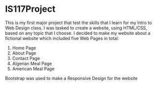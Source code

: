 # IS117Project
This is my first major project that test the skills that I learn for my Intro to Web Design class.
I was tasked to create a website, using HTML/CSS, based on any topic that I choose. I decided
to make my website about a fictional website which included five Web Pages in total:
1. Home Page
2. About Page
3. Contact Page
4. Algerian Meal Page
5. American Meal Page

Bootstrap was used to make a Responsive Design for the website
